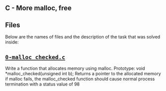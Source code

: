 ## C - More malloc, free
## Files
Below are the names of files and the description of the task that was solved inside:


## [`0-malloc_checked.c`](0-malloc_checked.c)
Write a function that allocates memory using malloc.
Prototype: void *malloc_checked(unsigned int b);
Returns a pointer to the allocated memory
if malloc fails, the malloc_checked function should cause normal process termination with a status value of 98
